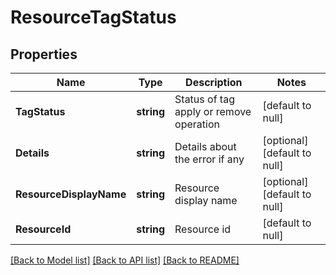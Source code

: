 # ResourceTagStatus

## Properties
Name | Type | Description | Notes
------------ | ------------- | ------------- | -------------
**TagStatus** | **string** | Status of tag apply or remove operation | [default to null]
**Details** | **string** | Details about the error if any | [optional] [default to null]
**ResourceDisplayName** | **string** | Resource display name | [optional] [default to null]
**ResourceId** | **string** | Resource id | [default to null]

[[Back to Model list]](../README.md#documentation-for-models) [[Back to API list]](../README.md#documentation-for-api-endpoints) [[Back to README]](../README.md)


